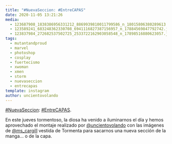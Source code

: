```yaml
---
title: "#NuevaSeccion: #EntreCAPAS"
date: 2020-11-05 13:21:26
media: 
  - 123687908_1838386956331212_8869939810011799586_n_18015806380289613.jpg
  - 123589241_683248362330708_6941116827387156957_n_17884569847792742.jpg
  - 123837984_272682537502725_2533722162903058548_n_17898516880623057.jpg
tags: 
  - mutantandproud
  - marvel
  - photoshop
  - cosplay
  - fuertecismo
  - xwoman
  - xmen
  - storm
  - nuevaseccion
  - entrecapas
template: instagram
author: uncientovolando
---
```


[#NuevaSeccion](/tags/nuevaseccion): [#EntreCAPAS](/tags/entrecapas).


En este jueves tormentoso, la diosa ha venido a iluminarnos el día y hemos aprovechado el montaje realizado por [@uncientovolando](https://instagram.com/uncientovolando) con las imágenes de [@ms_cargill](https://instagram.com/ms_cargill) vestida de Tormenta para sacarnos una nueva sección de la manga... o de la capa.
